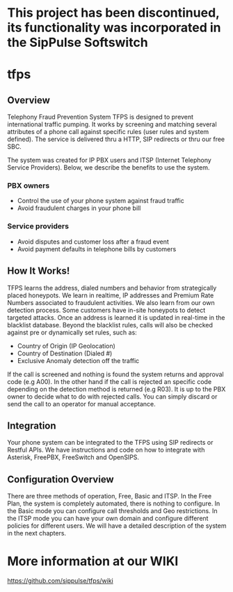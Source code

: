 # This project has been discontinued, its functionality was incorporated in the SipPulse Softswitch

# tfps

## Overview

Telephony Fraud Prevention System TFPS is designed to prevent international traffic pumping. It works by screening and matching several attributes of a phone call against specific rules (user rules and system defined). The service is delivered thru a HTTP, SIP redirects or thru our free SBC.

The system was created for IP PBX users and ITSP (Internet Telephony Service Providers). Below, we describe the benefits to use the system.

### PBX owners

* Control the use of your phone system against fraud traffic
* Avoid fraudulent charges in your phone bill

### Service providers

* Avoid disputes and customer loss after a fraud event
* Avoid payment defaults in telephone bills by customers

## How It Works!

TFPS learns the address, dialed numbers and behavior from strategically placed honeypots. We learn in realtime, IP addresses and Premium Rate Numbers associated to fraudulent activities. We also learn from our own detection process. Some customers have in-site honeypots to detect targeted attacks. Once an address is learned it is updated in real-time in the blacklist database. Beyond the blacklist rules, calls will also be checked against pre or dynamically set rules, such as:

* Country of Origin (IP Geolocation)
* Country of Destination (Dialed #)
* Exclusive Anomaly detection off the traffic

If the call is screened and nothing is found the system returns and approval code (e.g A00). In the other hand if the call is rejected an specific code depending on the detection method is returned (e.g R03). It is up to the PBX owner to decide what to do with rejected calls. You can simply discard or send the call to an operator for manual acceptance.

## Integration

Your phone system can be integrated to the TFPS using SIP redirects or Restful APIs. We have instructions and code on how to integrate with Asterisk, FreePBX, FreeSwitch and OpenSIPS. 

## Configuration Overview

There are three methods of operation, Free, Basic and ITSP. In the Free Plan, the system is completely automated, there is nothing to configure. In the Basic mode you can configure call thresholds and Geo restrictions. In the ITSP mode you can have your own domain and configure different policies for different users. We will have a detailed description of the system in the next chapters.

# More information at our WIKI

https://github.com/sippulse/tfps/wiki

